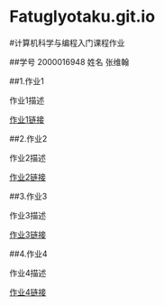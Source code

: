 # Fatuglyotaku.git.io
#计算机科学与编程入门课程作业

##学号 2000016948 姓名 张维翰

##1.作业1

作业1描述

[作业1链接]()

##2.作业2

作业2描述

[作业2链接]()

##3.作业3

作业3描述

[作业3链接]()

##4.作业4

作业4描述

[作业4链接]()
